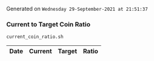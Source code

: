Generated on `Wednesday 29-September-2021 at 21:51:37`

### Current to Target Coin Ratio
`current_coin_ratio.sh`

Date|Current|Target|Ratio
---|---|---|---
